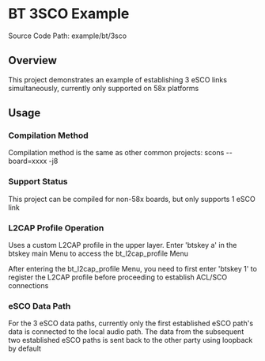# BT 3SCO Example

Source Code Path: example/bt/3sco

## Overview
This project demonstrates an example of establishing 3 eSCO links simultaneously, currently only supported on 58x platforms

## Usage

### Compilation Method
Compilation method is the same as other common projects: scons --board=xxxx -j8

### Support Status
This project can be compiled for non-58x boards, but only supports 1 eSCO link

### L2CAP Profile Operation
Uses a custom L2CAP profile in the upper layer. Enter 'btskey a' in the btskey main Menu to access the bt_l2cap_profile Menu

After entering the bt_l2cap_profile Menu, you need to first enter 'btskey 1' to register the L2CAP profile before proceeding to establish ACL/SCO connections

### eSCO Data Path
For the 3 eSCO data paths, currently only the first established eSCO path's data is connected to the local audio path. The data from the subsequent two established eSCO paths is sent back to the other party using loopback by default